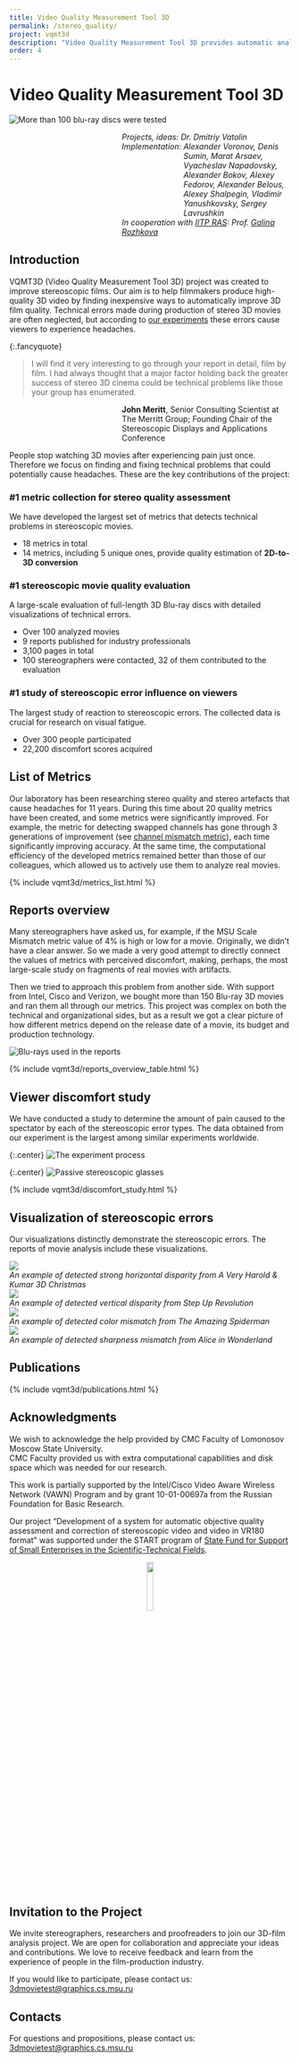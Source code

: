 ```yaml
---
title: Video Quality Measurement Tool 3D
permalink: /stereo_quality/
project: vqmt3d
description: "Video Quality Measurement Tool 3D provides automatic analysis and correction of stereoscopic 3D movie artifacts"
order: 4
---
```

# Video Quality Measurement Tool 3D

![More than 100 blu-ray discs were tested](/assets/img/vqmt3d/vqmt3d/blurays.jpg)

<div style="margin-left: 40%;">
    <i>
        <div>Projects, ideas: Dr. Dmitriy Vatolin</div>
        <div style="display: flex">
          <div>Implementation:&nbsp;</div>
          <div>Alexander Voronov, Denis Sumin, Marat Arsaev, Vyacheslav Napadovsky, Alexander Bokov, Alexey Fedorov, Alexander Belous, Alexey Shalpegin, Vladimir Yanushkovsky, Sergey Lavrushkin
          </div>
        </div>
        <div>In cooperation with <a href="http://www.iitp.ru/en/about">IITP RAS</a>: Prof. <a href="http://www.iitp.ru/en/users/484.htm">Galina Rozhkova</a></div>
    </i>
</div>

## Introduction

VQMT3D (Video Quality Measurement Tool 3D) project was created to improve stereoscopic films. Our aim is to help filmmakers produce high-quality 3D video by finding inexpensive ways to automatically improve 3D film quality. Technical errors made during production of stereo 3D movies are often neglected, but according to [our experiments](/stereo_quality/forecasting-of-viewers-discomfort.html) these errors cause viewers to experience headaches.



{:.fancyquote}
> I will find it very interesting to go through your report in detail, film by film. I had always thought that a major factor holding back the greater success of stereo 3D cinema could be technical problems like those your group has enumerated.

<div style="margin-left: 40%;">
    <b>John Meritt</b>, Senior Consulting Scientist at The Merritt Group; Founding Chair of the Stereoscopic Displays and Applications Conference
</div>

People stop watching 3D movies after experiencing pain just once. Therefore we focus on finding and fixing technical problems that could potentially cause headaches. These are the key contributions of the project:

### #1 metric collection for stereo quality assessment
We have developed the largest set of metrics that detects technical problems in stereoscopic movies.
- 18 metrics in total
- 14 metrics, including 5 unique ones, provide quality estimation of **2D-to-3D conversion**

### #1 stereoscopic movie quality evaluation
A large-scale evaluation of full-length 3D Blu-ray discs with detailed visualizations of technical errors.
- Over 100 analyzed movies
- 9 reports published for industry professionals
- 3,100 pages in total
- 100 stereographers were contacted, 32 of them contributed to the evaluation

### #1 study of stereoscopic error influence on viewers
The largest study of reaction to stereoscopic errors. The collected data is crucial for research on visual fatigue.
- Over 300 people participated
- 22,200 discomfort scores acquired

## List of Metrics

Our laboratory has been researching stereo quality and stereo artefacts that cause headaches for 11 years. During this time about 20 quality metrics have been created, and some metrics were significantly improved. For example, the metric for detecting swapped channels has gone through 3 generations of improvement (see <a href="/stereo_quality/swapped-views-detection-s3d.html">channel mismatch metric</a>), each time significantly improving accuracy. At the same time, the computational efficiency of the developed metrics remained better than those of our colleagues, which allowed us to actively use them to analyze real movies.

{% include vqmt3d/metrics_list.html %}

## Reports overview

Many stereographers have asked us, for example, if the MSU Scale Mismatch metric value of 4% is high or low for a movie. Originally, we didn’t have a clear answer. So we made a very good attempt to directly connect the values of metrics with perceived discomfort, making, perhaps, the most large-scale study on fragments of real movies with artifacts.

Then we tried to approach this problem from another side. With support from Intel, Cisco and Verizon, we bought more than 150 Blu-ray 3D movies and ran them all through our metrics. This project was complex on both the technical and organizational sides, but as a result we got a clear picture of how different metrics depend on the release date of a movie, its budget and production technology.

<div class="center">
    <img src="/assets/img/vqmt3d/vqmt3d/blurays_reports.jpg" alt="Blu-rays used in the reports"><br>
</div>

{% include vqmt3d/reports_overview_table.html %}


## Viewer discomfort study

We have conducted a study to determine the amount of pain caused to the spectator by each of the stereoscopic error types. The data obtained from our experiment is the largest among similar experiments worldwide.

{:.center}
![The experiment process](/assets/img/vqmt3d/forecasting-of-viewers-discomfort/experiment_process.jpg)

{:.center}
![Passive stereoscopic glasses](/assets/img/vqmt3d/forecasting-of-viewers-discomfort/glasses.jpg)

{% include vqmt3d/discomfort_study.html %}

<span id="visualizations"></span>

## Visualization of stereoscopic errors

Our visualizations distinctly demonstrate the stereoscopic errors. The reports of movie analysis include these visualizations.

<div class="center">
    <div>
        <img src="/assets/img/vqmt3d/vqmt3d/example01_harold_horiz-disp.jpg"><br>
        <i>An example of detected strong horizontal disparity from A Very Harold & Kumar 3D Christmas</i>
    </div>
</div>

<div class="center">
    <div>
        <img src="/assets/img/vqmt3d/vqmt3d/example02_stepup_vertical.jpg"><br>
        <i>An example of detected vertical disparity from Step Up Revolution</i>
    </div>
</div>

<div class="center">
    <div>
        <img src="/assets/img/vqmt3d/vqmt3d/example03_amazing_color.jpg"><br>
        <i>An example of detected color mismatch from The Amazing Spiderman</i>
    </div>
</div>

<div class="center">
    <div>
        <img src="/assets/img/vqmt3d/vqmt3d/example04_alice_sharpness.jpg"><br>
        <i>An example of detected sharpness mismatch from Alice in Wonderland</i>
    </div>
</div>

## Publications

{% include vqmt3d/publications.html %}

## Acknowledgments

We wish to acknowledge the help provided by CMC Faculty of Lomonosov
Moscow State University.  
CMC Faculty provided us with extra computational capabilities and disk
space which was needed for our research.

This work is partially supported by the Intel/Cisco Video Aware Wireless
Network (VAWN) Program and by grant 10-01-00697a from the Russian
Foundation for Basic Research.

Our project “Development of a system for automatic objective quality assessment and correction of stereoscopic video and video in VR180 format” was supported under the START program of <a href="http://fasie.ru">State Fund for Support of Small Enterprises in the Scientific-Technical Fields</a>.

<div style="text-align: center;">
  <a href="http://fasie.ru" class="thumbnail"><img src="/assets/img/vqmt3d/vqmt3d/logo_fasie.png" width="15%" height="15%"></a>
</div>

## Invitation to the Project

We invite stereographers, researchers and proofreaders to join our
3D-film analysis project. We are open for collaboration and appreciate
your ideas and contributions. We love to receive feedback and learn from
the experience of people in the film-production industry.

If you would like to participate, please contact us: <3dmovietest@graphics.cs.msu.ru>

## Contacts

For questions and propositions, please contact us: <3dmovietest@graphics.cs.msu.ru>

